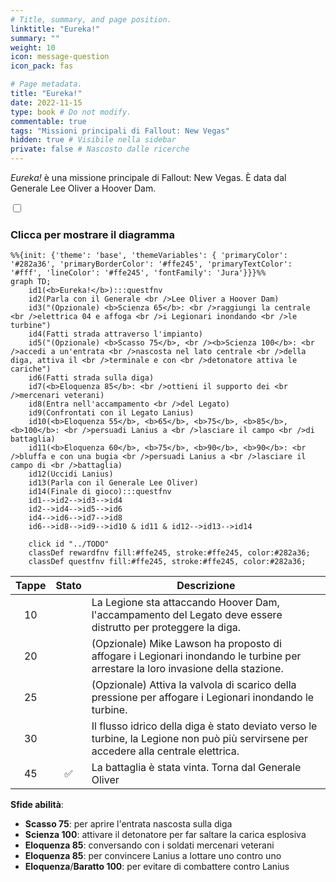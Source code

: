 ```yaml
---
# Title, summary, and page position.
linktitle: "Eureka!"
summary: ""
weight: 10
icon: message-question
icon_pack: fas

# Page metadata.
title: "Eureka!"
date: 2022-11-15
type: book # Do not modify.
commentable: true
tags: "Missioni principali di Fallout: New Vegas"
hidden: true # Visibile nella sidebar
private: false # Nascosto dalle ricerche
---
```


<div class="fnv">


*Eureka!* è una missione principale di Fallout: New Vegas. È data dal Generale Lee Oliver a Hoover Dam.


<section class="chart-collapse">
<input type="checkbox" name="collapse2" id="handle2">
<h3 class="handle">
<label for="handle2">Clicca per mostrare il diagramma</label>
</h3>
<div class="content">

```mermaid
%%{init: {'theme': 'base', 'themeVariables': { 'primaryColor': '#282a36', 'primaryBorderColor': '#ffe245', 'primaryTextColor': '#fff', 'lineColor': '#ffe245', 'fontFamily': 'Jura'}}}%%
graph TD;
    id1(<b>Eureka!</b>):::questfnv
    id2(Parla con il Generale <br />Lee Oliver a Hoover Dam)
    id3("(Opzionale) <b>Scienza 65</b>: <br />raggiungi la centrale <br />elettrica 04 e affoga <br />i Legionari inondando <br />le turbine")
    id4(Fatti strada attraverso l'impianto)
    id5("(Opzionale) <b>Scasso 75</b>, <br /><b>Scienza 100</b>: <br />accedi a un'entrata <br />nascosta nel lato centrale <br />della diga, attiva il <br />terminale e con <br />detonatore attiva le cariche")
    id6(Fatti strada sulla diga)
    id7(<b>Eloquenza 85</b>: <br />ottieni il supporto dei <br />mercenari veterani) 
    id8(Entra nell'accampamento <br />del Legato)
    id9(Confrontati con il Legato Lanius)
    id10(<b>Eloquenza 55</b>, <b>65</b>, <b>75</b>, <b>85</b>, <b>100</b>: <br />persuadi Lanius a <br />lasciare il campo <br />di battaglia)
    id11(<b>Eloquenza 60</b>, <b>75</b>, <b>90</b>, <b>90</b>: <br />bluffa e con una bugia <br />persuadi Lanius a <br />lasciare il campo di <br />battaglia)
    id12(Uccidi Lanius)
    id13(Parla con il Generale Lee Oliver) 
    id14(Finale di gioco):::questfnv
    id1-->id2-->id3-->id4
    id2-->id4-->id5-->id6
    id4-->id6-->id7-->id8
    id6-->id8-->id9-->id10 & id11 & id12-->id13-->id14
    
    click id "../TODO"
    classDef rewardfnv fill:#ffe245, stroke:#ffe245, color:#282a36;
    classDef questfnv fill:#ffe245, stroke:#ffe245, color:#282a36;
```

</div>
</section>

| Tappe |       Stato        | Descrizione |
|:-----:|:------------------:| ----------- |
|                           10                          |            | La Legione sta attaccando Hoover Dam, l'accampamento del Legato deve essere distrutto per proteggere la diga.                                                               |
|                           20                          |            | (Opzionale) Mike Lawson ha proposto di affogare i Legionari inondando le turbine per arrestare la loro invasione della stazione.                                            |
|                           25                          |            | (Opzionale) Attiva la valvola di scarico della pressione per affogare i Legionari inondando le turbine.                                                                     |
|                           30                          |            | Il flusso idrico della diga è stato deviato verso le turbine, la Legione non può più servirsene per accedere alla centrale elettrica.                                       |
|                           45                          | :white_check_mark: | La battaglia è stata vinta. Torna dal Generale Oliver                                                                                                                       |



**Sfide abilità**:
- **Scasso 75**: per aprire l'entrata nascosta sulla diga
- **Scienza 100**: attivare il detonatore per far saltare la carica esplosiva
- **Eloquenza 85**: conversando con i soldati mercenari veterani
- **Eloquenza 85**: per convincere Lanius a lottare uno contro uno
- **Eloquenza**/**Baratto 100**: per evitare di combattere contro Lanius






</div>


